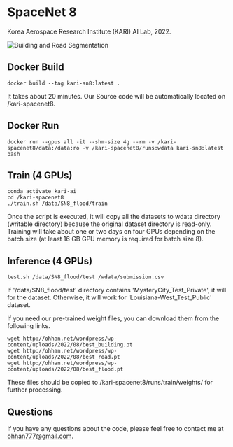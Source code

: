 # SpaceNet 8

Korea Aerospace Research Institute (KARI) AI Lab, 2022.

![Building and Road Segmentation](./SpaceNet8_fig.PNG)

## Docker Build
```
docker build --tag kari-sn8:latest .
```

It takes about 20 minutes. Our Source code will be automatically located on /kari-spacenet8.

## Docker Run
```
docker run --gpus all -it --shm-size 4g --rm -v /kari-spacenet8/data:/data:ro -v /kari-spacenet8/runs:wdata kari-sn8:latest bash
```

## Train (4 GPUs)
```
conda activate kari-ai
cd /kari-spacenet8
./train.sh /data/SN8_flood/train
```
Once the script is executed, it will copy all the datasets to wdata directory (writable directory) because the original dataset directory is read-only.
Training will take about one or two days on four GPUs depending on the batch size (at least 16 GB GPU memory is required for batch size 8).

 
## Inference (4 GPUs)
```
test.sh /data/SN8_flood/test /wdata/submission.csv
```
If '/data/SN8_flood/test' directory contains 'MysteryCity_Test_Private', it will for the dataset. 
Otherwise, it will work for 'Louisiana-West_Test_Public' dataset.

If you need our pre-trained weight files, you can download them from the following links.

```
wget http://ohhan.net/wordpress/wp-content/uploads/2022/08/best_building.pt
wget http://ohhan.net/wordpress/wp-content/uploads/2022/08/best_road.pt 
wget http://ohhan.net/wordpress/wp-content/uploads/2022/08/best_flood.pt
```

These files should be copied to /kari-spacenet8/runs/train/weights/ for further processing.

## Questions

If you have any questions about the code, please feel free to contact me at ohhan777@gmail.com.

